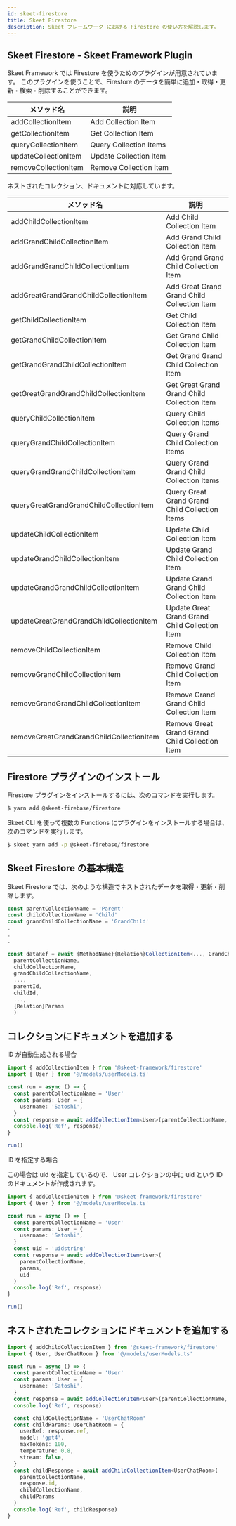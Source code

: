 ```yaml
---
id: skeet-firestore
title: Skeet Firestore
description: Skeet フレームワーク における Firestore の使い方を解説します。
---
```


## Skeet Firestore - Skeet Framework Plugin

Skeet Framework では Firestore を使うためのプラグインが用意されています。
このプラグインを使うことで、Firestore のデータを簡単に追加・取得・更新・検索・削除することができます。

| メソッド名           | 説明                   |
| -------------------- | ---------------------- |
| addCollectionItem    | Add Collection Item    |
| getCollectionItem    | Get Collection Item    |
| queryCollectionItem  | Query Collection Items |
| updateCollectionItem | Update Collection Item |
| removeCollectionItem | Remove Collection Item |

ネストされたコレクション、ドキュメントに対応しています。

| メソッド名                               | 説明                                           |
| ---------------------------------------- | ---------------------------------------------- |
| addChildCollectionItem                   | Add Child Collection Item                      |
| addGrandChildCollectionItem              | Add Grand Child Collection Item                |
| addGrandGrandChildCollectionItem         | Add Grand Grand Child Collection Item          |
| addGreatGrandGrandChildCollectionItem    | Add Great Grand Grand Child Collection Item    |
| getChildCollectionItem                   | Get Child Collection Item                      |
| getGrandChildCollectionItem              | Get Grand Child Collection Item                |
| getGrandGrandChildCollectionItem         | Get Grand Grand Child Collection Item          |
| getGreatGrandGrandChildCollectionItem    | Get Great Grand Grand Child Collection Item    |
| queryChildCollectionItem                 | Query Child Collection Items                   |
| queryGrandChildCollectionItem            | Query Grand Child Collection Items             |
| queryGrandGrandChildCollectionItem       | Query Grand Grand Child Collection Items       |
| queryGreatGrandGrandChildCollectionItem  | Query Great Grand Grand Child Collection Items |
| updateChildCollectionItem                | Update Child Collection Item                   |
| updateGrandChildCollectionItem           | Update Grand Child Collection Item             |
| updateGrandGrandChildCollectionItem      | Update Grand Grand Child Collection Item       |
| updateGreatGrandGrandChildCollectionItem | Update Great Grand Grand Child Collection Item |
| removeChildCollectionItem                | Remove Child Collection Item                   |
| removeGrandChildCollectionItem           | Remove Grand Child Collection Item             |
| removeGrandGrandChildCollectionItem      | Remove Grand Grand Child Collection Item       |
| removeGreatGrandGrandChildCollectionItem | Remove Great Grand Grand Child Collection Item |

## Firestore プラグインのインストール

Firestore プラグインをインストールするには、次のコマンドを実行します。

```bash
$ yarn add @skeet-firebase/firestore
```

Skeet CLI を使って複数の Functions にプラグインをインストールする場合は、次のコマンドを実行します。

```bash
$ skeet yarn add -p @skeet-firebase/firestore
```

## Skeet Firestore の基本構造

Skeet Firestore では、次のような構造でネストされたデータを取得・更新・削除します。

```typescript
const parentCollectionName = 'Parent'
const childCollectionName = 'Child'
const grandChildCollectionName = 'GrandChild'
.
.
.

const dataRef = await {MethodName}{Relation}CollectionItem<..., GrandChild, Child, Parent>(
  parentCollectionName,
  childCollectionName,
  grandChildCollectionName,
  ...,
  parentId,
  childId,
  ...,
  {Relation}Params
  )
```

## コレクションにドキュメントを追加する

ID が自動生成される場合

```typescript
import { addCollectionItem } from '@skeet-framework/firestore'
import { User } from '@/models/userModels.ts'

const run = async () => {
  const parentCollectionName = 'User'
  const params: User = {
    username: 'Satoshi',
  }
  const response = await addCollectionItem<User>(parentCollectionName, params)
  console.log('Ref', response)
}

run()
```

ID を指定する場合

この場合は uid を指定しているので、
User コレクションの中に uid という ID のドキュメントが作成されます。

```typescript
import { addCollectionItem } from '@skeet-framework/firestore'
import { User } from '@/models/userModels.ts'

const run = async () => {
  const parentCollectionName = 'User'
  const params: User = {
    username: 'Satoshi',
  }
  const uid = 'uidstring'
  const response = await addCollectionItem<User>(
    parentCollectionName,
    params,
    uid
  )
  console.log('Ref', response)
}

run()
```

## ネストされたコレクションにドキュメントを追加する

```typescript
import { addChildCollectionItem } from '@skeet-framework/firestore'
import { User, UserChatRoom } from '@/models/userModels.ts'

const run = async () => {
  const parentCollectionName = 'User'
  const params: User = {
    username: 'Satoshi',
  }
  const response = await addCollectionItem<User>(parentCollectionName, params)
  console.log('Ref', response)

  const childCollectionName = 'UserChatRoom'
  const childParams: UserChatRoom = {
    userRef: response.ref,
    model: 'gpt4',
    maxTokens: 100,
    temperature: 0.8,
    stream: false,
  }
  const childResponse = await addChildCollectionItem<UserChatRoom>(
    parentCollectionName,
    response.id,
    childCollectionName,
    childParams
  )
  console.log('Ref', childResponse)
}
```
